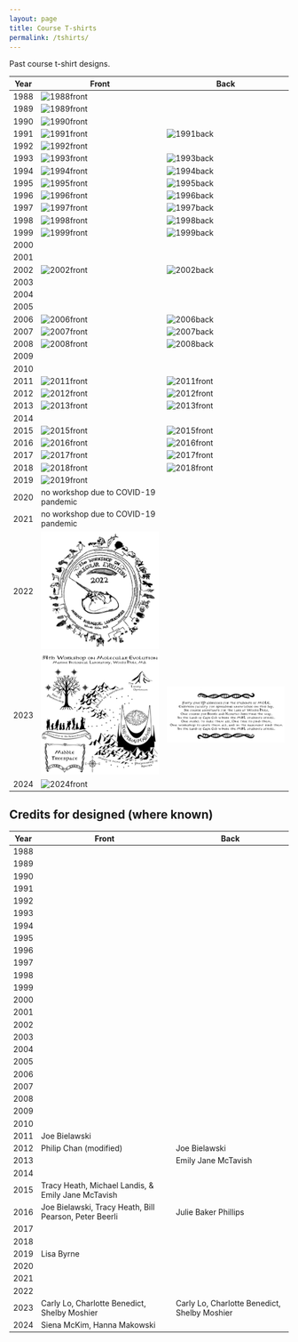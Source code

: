 ```yaml
---
layout: page
title: Course T-shirts
permalink: /tshirts/
---
```

Past course t-shirt designs.

| Year |              Front                          |                    Back                     |
| ---- | ------------------------------------------- | ------------------------------------------- |
| 1988 | ![1988front](/assets/img/tshirts/1988F.jpg) |                                             |
| 1989 | ![1989front](/assets/img/tshirts/1989F.jpg) |                                             |
| 1990 | ![1990front](/assets/img/tshirts/1990F.jpg) |                                             |
| 1991 | ![1991front](/assets/img/tshirts/1991F.jpg) | ![1991back](/assets/img/tshirts/1991B.jpg)  |
| 1992 | ![1992front](/assets/img/tshirts/1992F.jpg) |                                             |
| 1993 | ![1993front](/assets/img/tshirts/1993F.jpg) | ![1993back](/assets/img/tshirts/1993B.jpg)  |
| 1994 | ![1994front](/assets/img/tshirts/1994F.jpg) | ![1994back](/assets/img/tshirts/1994B.jpg)  |
| 1995 | ![1995front](/assets/img/tshirts/1995F.jpg) | ![1995back](/assets/img/tshirts/1995B.jpg)  |
| 1996 | ![1996front](/assets/img/tshirts/1996F.jpg) | ![1996back](/assets/img/tshirts/1996B.jpg)  |
| 1997 | ![1997front](/assets/img/tshirts/1997F.jpg) | ![1997back](/assets/img/tshirts/1997B.jpg)  |
| 1998 | ![1998front](/assets/img/tshirts/1998F.jpg) | ![1998back](/assets/img/tshirts/1998B.jpg)  |
| 1999 | ![1999front](/assets/img/tshirts/1999F.jpg) | ![1999back](/assets/img/tshirts/1999B.jpg)  |
| 2000 |                                             |                                             |
| 2001 |                                             |                                             |
| 2002 | ![2002front](/assets/img/tshirts/2002F.JPG) | ![2002back](/assets/img/tshirts/2002B.JPG)  |
| 2003 |                                             |                                             |
| 2004 |                                             |                                             |
| 2005 |                                             |                                             |
| 2006 | ![2006front](/assets/img/tshirts/2006F.JPG) | ![2006back](/assets/img/tshirts/2006B.JPG)  |
| 2007 | ![2007front](/assets/img/tshirts/2007F.JPG) | ![2007back](/assets/img/tshirts/2007B.JPG)  |
| 2008 | ![2008front](/assets/img/tshirts/2008F.JPG) | ![2008back](/assets/img/tshirts/2008B.JPG)  |
| 2009 |                                             |                                             |
| 2010 |                                             |                                             |
| 2011 | ![2011front](/assets/img/tshirts/2011F.png) | ![2011front](/assets/img/tshirts/2011B.png) |
| 2012 | ![2012front](/assets/img/tshirts/2012F.jpg) | ![2012front](/assets/img/tshirts/2012B.jpg) |
| 2013 | ![2013front](/assets/img/tshirts/2013F.JPG) | ![2013front](/assets/img/tshirts/2013B.JPG) |
| 2014 |                                             |                                             |
| 2015 | ![2015front](/assets/img/tshirts/2015F.JPG) | ![2015front](/assets/img/tshirts/2015B.JPG) |
| 2016 | ![2016front](/assets/img/tshirts/2016F.JPG) | ![2016front](/assets/img/tshirts/2016B.JPG) |
| 2017 | ![2017front](/assets/img/tshirts/2017F.JPG) | ![2017front](/assets/img/tshirts/2017B.JPG) |
| 2018 | ![2018front](/assets/img/tshirts/2018F.JPG) | ![2018front](/assets/img/tshirts/2018B.JPG) |
| 2019 | ![2019front](/assets/img/tshirts/2019F.JPG) |                                             |
| 2020 | no workshop due to COVID-19 pandemic        |                                             |
| 2021 | no workshop due to COVID-19 pandemic        |                                             |
| 2022 | ![2023front](/assets/img/tshirts/2022F.png) |                                             |
| 2023 | ![2023front](/assets/img/tshirts/2023F.png) | ![2023back](/assets/img/tshirts/2023B.png)  |
| 2024 | ![2024front](/assets/img/tshirts/2024F.png) |                                             |

## Credits for designed (where known)

| Year |              Front                                     |                    Back                      |
| ---- | ------------------------------------------------------ | -------------------------------------------- |
| 1988 |                                                        |                                              |
| 1989 |                                                        |                                              |
| 1990 |                                                        |                                              |
| 1991 |                                                        |                                              |
| 1992 |                                                        |                                              |
| 1993 |                                                        |                                              |
| 1994 |                                                        |                                              |
| 1995 |                                                        |                                              |
| 1996 |                                                        |                                              |
| 1997 |                                                        |                                              |
| 1998 |                                                        |                                              |
| 1999 |                                                        |                                              |
| 2000 |                                                        |                                              |
| 2001 |                                                        |                                              |
| 2002 |                                                        |                                              |
| 2003 |                                                        |                                              |
| 2004 |                                                        |                                              |
| 2005 |                                                        |                                              |
| 2006 |                                                        |                                              |
| 2007 |                                                        |                                              |
| 2008 |                                                        |                                              |
| 2009 |                                                        |                                              |
| 2010 |                                                        |                                              |
| 2011 | Joe Bielawski                                          |                                              |
| 2012 | Philip Chan (modified)                                 | Joe Bielawski                                |
| 2013 |                                                        | Emily Jane McTavish                          |
| 2014 |                                                        |                                              |
| 2015 | Tracy Heath, Michael Landis, & Emily Jane McTavish     |                                              |
| 2016 | Joe Bielawski, Tracy Heath, Bill Pearson, Peter Beerli | Julie Baker Phillips                         |
| 2017 |                                                        |                                              |
| 2018 |                                                        |                                              |
| 2019 | Lisa Byrne                                             |                                              |
| 2020 |                                                        |                                              |
| 2021 |                                                        |                                              |
| 2022 |                                                        |                                              |
| 2023 | Carly Lo, Charlotte Benedict, Shelby Moshier           | Carly Lo, Charlotte Benedict, Shelby Moshier |
| 2024 | Siena McKim, Hanna Makowski                            |                                              |

